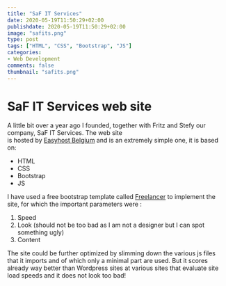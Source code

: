 ```yaml
---
title: "SaF IT Services"
date: 2020-05-19T11:50:29+02:00
publishdate: 2020-05-19T11:50:29+02:00
image: "safits.png"
type: post
tags: ["HTML", "CSS", "Bootstrap", "JS"]
categories:
- Web Development
comments: false
thumbnail: "safits.png"
---
```

# SaF IT Services web site

A little bit over a year ago I founded, together with Fritz and Stefy our company, SaF IT Services. The web site  
is hosted by [Easyhost Belgium](https://easyhost.be) and is an extremely simple one, it is based on:

- HTML
- CSS
- Bootstrap
- JS

I have used a free bootstrap template called [Freelancer](https://startbootstrap.com/themes/freelancer/) to implement the site,
for which the important parameters were :

1. Speed
2. Look (should not be too bad as I am not a designer but I can spot something ugly)
3. Content  

The site could be further optimized by slimming down the various js files that it imports and of which only a minimal part are used.
But it scores already way better than Wordpress sites at various sites that evaluate site load speeds and it does not look too bad!
